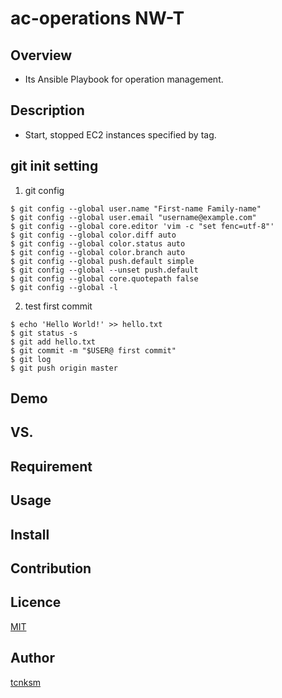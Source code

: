 ac-operations
NW-T
====

## Overview
 - Its Ansible Playbook for operation management.

## Description
 - Start, stopped EC2 instances specified by tag.

## git init setting
1. git config
```
$ git config --global user.name "First-name Family-name"
$ git config --global user.email "username@example.com"
$ git config --global core.editor 'vim -c "set fenc=utf-8"'
$ git config --global color.diff auto
$ git config --global color.status auto
$ git config --global color.branch auto
$ git config --global push.default simple
$ git config --global --unset push.default
$ git config --global core.quotepath false
$ git config --global -l
```

2. test first commit
```
$ echo 'Hello World!' >> hello.txt
$ git status -s
$ git add hello.txt
$ git commit -m "$USER@ first commit"
$ git log
$ git push origin master
```

## Demo

## VS. 

## Requirement

## Usage

## Install

## Contribution

## Licence

[MIT](https://github.com/tcnksm/tool/blob/master/LICENCE)

## Author

[tcnksm](https://github.com/tcnksm)

